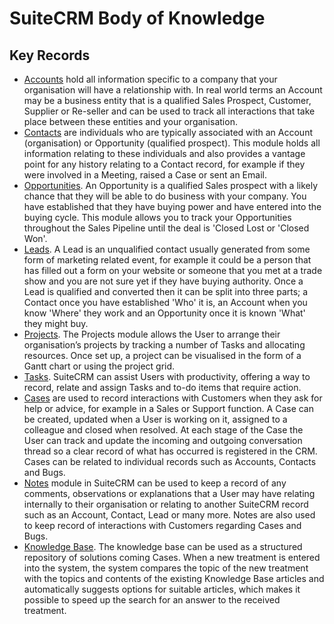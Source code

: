 # SuiteCRM Body of Knowledge
## Key Records
- [Accounts](https://docs.suitecrm.com/user/core-modules/accounts/) hold all information specific to a company that your organisation will have a relationship with. In real world terms an Account may be a business entity that is a qualified Sales Prospect, Customer, Supplier or Re-seller and can be used to track all interactions that take place between these entities and your organisation.
- [Contacts](https://docs.suitecrm.com/user/core-modules/contacts/) are individuals who are typically associated with an Account (organisation) or Opportunity (qualified prospect). This module holds all information relating to these individuals and also provides a vantage point for any history relating to a Contact record, for example if they were involved in a Meeting, raised a Case or sent an Email.
- [Opportunities](https://docs.suitecrm.com/user/core-modules/opportunities/). An Opportunity is a qualified Sales prospect with a likely chance that they will be able to do business with your company. You have established that they have buying power and have entered into the buying cycle. This module allows you to track your Opportunities throughout the Sales Pipeline until the deal is 'Closed Lost or 'Closed Won'.
- [Leads](https://docs.suitecrm.com/user/core-modules/leads/). A Lead is an unqualified contact usually generated from some form of marketing related event, for example it could be a person that has filled out a form on your website or someone that you met at a trade show and you are not sure yet if they have buying authority. Once a Lead is qualified and converted then it can be split into three parts; a Contact once you have established 'Who' it is, an Account when you know 'Where' they work and an Opportunity once it is known 'What' they might buy.
- [Projects](https://docs.suitecrm.com/user/core-modules/projects/). The Projects module allows the User to arrange their organisation’s projects by tracking a number of Tasks and allocating resources. Once set up, a project can be visualised in the form of a Gantt chart or using the project grid.
- [Tasks](https://docs.suitecrm.com/user/core-modules/tasks/). SuiteCRM can assist Users with productivity, offering a way to record, relate and assign Tasks and to-do items that require action.
- [Cases](https://docs.suitecrm.com/user/core-modules/cases/) are used to record interactions with Customers when they ask for help or advice, for example in a Sales or Support function. A Case can be created, updated when a User is working on it, assigned to a colleague and closed when resolved. At each stage of the Case the User can track and update the incoming and outgoing conversation thread so a clear record of what has occurred is registered in the CRM. Cases can be related to individual records such as Accounts, Contacts and Bugs.
- [Notes](https://docs.suitecrm.com/user/core-modules/notes/) module in SuiteCRM can be used to keep a record of any comments, observations or explanations that a User may have relating internally to their organisation or relating to another SuiteCRM record such as an Account, Contact, Lead or many more. Notes are also used to keep record of interactions with Customers regarding Cases and Bugs.
- [Knowledge Base](https://docs.suitecrm.com/user/advanced-modules/knowledgebase/). The knowledge base can be used as a structured repository of solutions coming Cases. When a new treatment is entered into the system, the system compares the topic of the new treatment with the topics and contents of the existing Knowledge Base articles and automatically suggests options for suitable articles, which makes it possible to speed up the search for an answer to the received treatment.
